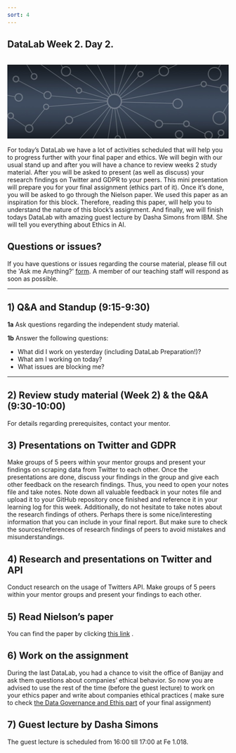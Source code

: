 ```yaml
---
sort: 4
---
```


## __DataLab Week 2. Day 2.__
\
<img src="./images/datalab_banner.jpg" alt="Books banner" width="600"/>

For today’s DataLab we have a lot of activities scheduled that will help you to progress further with your final paper and ethics.  We will begin with our usual stand up and after you will have a chance to review weeks 2 study material. After you will be asked to present (as well as discuss) your research findings on Twitter and GDPR to your peers. This mini presentation will prepare you for your final assignment (ethics part of it).
Once it’s done, you will be asked to go through the Nielson paper. We used this paper as an inspiration for this block. Therefore, reading this paper, will help you to understand the nature of this block’s assignment.
And finally, we will finish todays DataLab with amazing guest lecture by Dasha Simons from IBM. She will tell you everything about Ethics in AI.

 
## Questions or issues?

If you have questions or issues regarding the course material, please fill out the 'Ask me Anything?' [form](https://adsai.buas.nl/Contact%20Us/AskMeAnything.html). A member of our teaching staff will respond as soon as possible.

***

## 1) Q&A and Standup (9:15-9:30)

__1a__ Ask questions regarding the independent study material.

__1b__ Answer the following questions:

- What did I work on yesterday (including DataLab Preparation!)?
- What am I working on today?
- What issues are blocking me?

***

## 2) Review study material (Week 2) & the Q&A (9:30-10:00)

For details regarding prerequisites, contact your mentor. 

## 3) Presentations on Twitter and GDPR

Make groups of 5 peers within your mentor groups and present your findings on scraping data from Twitter to each other. Once the presentations are done, discuss your findings in the group and give each other feedback on the research findings. Thus, you need to open your notes file and take notes. Note down all valuable feedback in your notes file and upload it to your GitHub repository once finished and reference it in your learning log for this week. 
Additionally, do not hesitate to take notes about the research findings of others. Perhaps there is some nice/interesting information that you can include in your final report. But make sure to check the sources/references of research findings of peers to avoid mistakes and misunderstandings.

## 4) Research and presentations on Twitter and API

Conduct research on the usage of Twitters API. Make groups of 5 peers within your mentor groups and present your findings to each other. 

## 5) Read Nielson’s paper

You can find the paper by clicking [this link]( https://www.nielsen.com/wp-content/uploads/sites/2/2019/04/using-machine-learning-to-predict-future-tv-ratings.pdf) . 

## 6) Work on the assignment

During the last DataLab, you had a chance to visit the office of Banijay and ask them questions about companies’ ethical behavior. So now you are advised to use the rest of the time (before the guest lecture) to work on your ethics paper and write about companies ethical practices ( make sure to check [the Data Governance and Ethis part](https://adsai.buas.nl/Project%20Requirements/DataGovernanceRequirements.html) of your final assignment)


## 7) Guest lecture by Dasha Simons

The guest lecture is scheduled from 16:00 till 17:00 at Fe 1.018.

